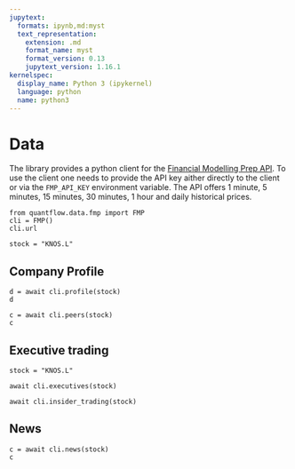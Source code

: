 ```yaml
---
jupytext:
  formats: ipynb,md:myst
  text_representation:
    extension: .md
    format_name: myst
    format_version: 0.13
    jupytext_version: 1.16.1
kernelspec:
  display_name: Python 3 (ipykernel)
  language: python
  name: python3
---
```


# Data

The library provides a python client for the [Financial Modelling Prep API](https://site.financialmodelingprep.com/developer/docs). To use the client one needs to provide the API key aither directly to the client or via the `FMP_API_KEY` environment variable. The API offers 1 minute, 5 minutes, 15 minutes, 30 minutes, 1 hour and daily historical prices.

```{code-cell} ipython3
from quantflow.data.fmp import FMP
cli = FMP()
cli.url
```

```{code-cell} ipython3
stock = "KNOS.L"
```

## Company Profile

```{code-cell} ipython3
d = await cli.profile(stock)
d
```

```{code-cell} ipython3
c = await cli.peers(stock)
c
```

## Executive trading

```{code-cell} ipython3
stock = "KNOS.L"
```

```{code-cell} ipython3
await cli.executives(stock)
```

```{code-cell} ipython3
await cli.insider_trading(stock)
```

## News

```{code-cell} ipython3
c = await cli.news(stock)
c
```
